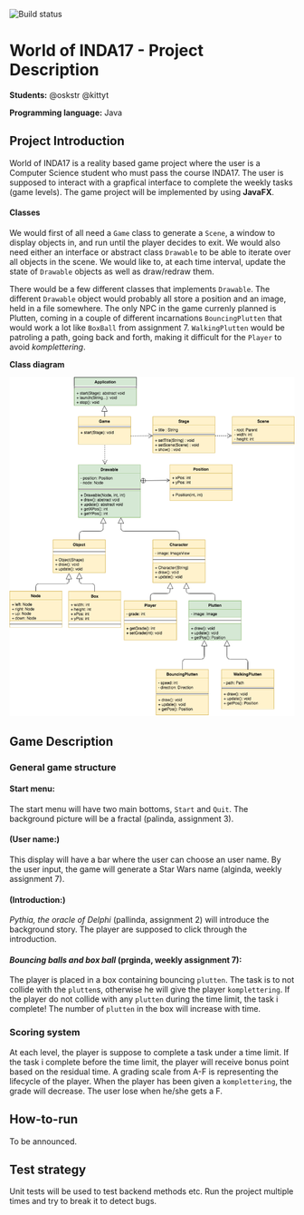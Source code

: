 ![Build status](https://travis-ci.org/oskstr/INDA-Project.svg?branch=master)
# World of INDA17 - Project Description

**Students:** @oskstr @kittyt

**Programming language:** Java

## Project Introduction
World of INDA17 is a reality based game project where the user is a Computer Science student who must pass the course INDA17.
The user is supposed to interact with a grapfical interface to complete the weekly tasks (game levels). The game project will
be implemented by using **JavaFX**.

#### Classes
We would first of all need a `Game` class to generate a `Scene`, a window to display objects in, and run until the player decides to exit. We would also need either an interface or abstract class `Drawable` to be able to iterate over all objects in the scene. We would like to, at each time interval, update the state of `Drawable` objects as well as draw/redraw them.

There would be a few different classes that implements `Drawable`. The different `Drawable` object would probably all store a position and an image, held in a file somewhere. The only NPC in the game currenly planned is Plutten, coming in a couple of different incarnations `BouncingPlutten` that would work a lot like `BoxBall` from assignment 7. `WalkingPlutten` would be patroling a path, going back and forth, making it difficult for the `Player` to avoid *komplettering*.

**Class diagram**

![Class Diagram](/docs/class-diagram.png)

## Game Description

### General game structure
#### Start menu:
The start menu will have two main bottoms, `Start` and `Quit`. The background picture will be a fractal (palinda, assignment 3).

#### (User name:)
This display will have a bar where the user can choose an user name. By the user input, the game will generate a Star Wars name
(alginda, weekly assignment 7).

#### (Introduction:)
*Pythia, the oracle of Delphi* (pallinda, assignment 2) will introduce the background story. The player are supposed to click
through the introduction.

#### *Bouncing balls and box ball* (prginda, weekly assignment 7):
The player is placed in a box containing bouncing `plutten`. The task is to not collide with the `plutten`s, otherwise he will
give the player `komplettering`. If the player do not collide with any `plutten` during the time limit, the task i complete! The
number of `plutten` in the box will increase with time.

### Scoring system
At each level, the player is suppose to complete a task under a time limit. If the task i complete before the time limit,
the player will receive bonus point based on the residual time. A grading scale from A-F is representing the lifecycle of
the player. When the player has been given a `komplettering`, the grade will decrease. The user lose when he/she
gets a F.

## How-to-run
To be announced.

## Test strategy
Unit tests will be used to test backend methods etc. Run the project multiple times and try to break it to detect bugs.
